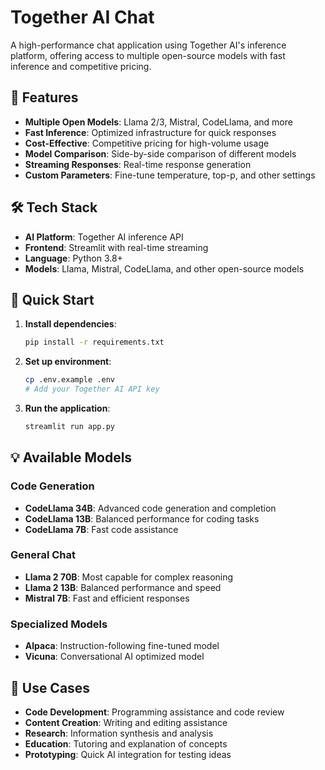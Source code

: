 # Together AI Chat

A high-performance chat application using Together AI's inference platform, offering access to multiple open-source models with fast inference and competitive pricing.

## 🌟 Features

- **Multiple Open Models**: Llama 2/3, Mistral, CodeLlama, and more
- **Fast Inference**: Optimized infrastructure for quick responses
- **Cost-Effective**: Competitive pricing for high-volume usage
- **Model Comparison**: Side-by-side comparison of different models
- **Streaming Responses**: Real-time response generation
- **Custom Parameters**: Fine-tune temperature, top-p, and other settings

## 🛠️ Tech Stack

- **AI Platform**: Together AI inference API
- **Frontend**: Streamlit with real-time streaming
- **Language**: Python 3.8+
- **Models**: Llama, Mistral, CodeLlama, and other open-source models

## 🚀 Quick Start

1. **Install dependencies**:
   ```bash
   pip install -r requirements.txt
   ```

2. **Set up environment**:
   ```bash
   cp .env.example .env
   # Add your Together AI API key
   ```

3. **Run the application**:
   ```bash
   streamlit run app.py
   ```

## 💡 Available Models

### Code Generation
- **CodeLlama 34B**: Advanced code generation and completion
- **CodeLlama 13B**: Balanced performance for coding tasks
- **CodeLlama 7B**: Fast code assistance

### General Chat
- **Llama 2 70B**: Most capable for complex reasoning
- **Llama 2 13B**: Balanced performance and speed
- **Mistral 7B**: Fast and efficient responses

### Specialized Models
- **Alpaca**: Instruction-following fine-tuned model
- **Vicuna**: Conversational AI optimized model

## 🎯 Use Cases

- **Code Development**: Programming assistance and code review
- **Content Creation**: Writing and editing assistance
- **Research**: Information synthesis and analysis
- **Education**: Tutoring and explanation of concepts
- **Prototyping**: Quick AI integration for testing ideas
